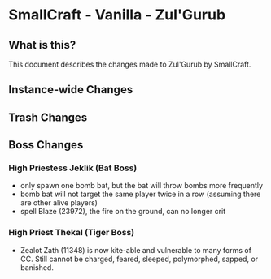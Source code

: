# SmallCraft - Vanilla - Zul'Gurub

## What is this?
This document describes the changes made to Zul'Gurub by SmallCraft.

## Instance-wide Changes

## Trash Changes

## Boss Changes

### High Priestess Jeklik (Bat Boss)
- only spawn one bomb bat, but the bat will throw bombs more frequently
- bomb bat will not target the same player twice in a row (assuming there are other alive players)
- spell Blaze (23972), the fire on the ground, can no longer crit

### High Priest Thekal (Tiger Boss)
- Zealot Zath (11348) is now kite-able and vulnerable to many forms of CC. Still cannot be charged, feared, sleeped, polymorphed, sapped, or banished.